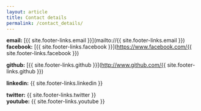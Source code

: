 ```yaml
---
layout: article
title: Contact details
permalink: /contact_details/
---
```

**email:** [{{ site.footer-links.email }}](mailto://{{ site.footer-links.email }})  
**facebook:** [{{ site.footer-links.facebook }}](https://www.facebook.com/{{ site.footer-links.facebook }})
<!-- **flickr:** {{ site.footer-links.flickr }} -->
**github:** [{{ site.footer-links.github }}](http://www.github.com/{{ site.footer-links.github }})
<!-- **instagram:** {{ site.footer-links.instagram }} -->
**linkedin:** {{ site.footer-links.linkedin }}  
<!-- **pinterest:** {{ site.footer-links.pinterest }}  -->
<!-- **rss:** {{ site.footer-links.rss }}  -->
**twitter:** {{ site.footer-links.twitter }}  
**youtube:** {{ site.footer-links.youtube }}  
<!-- **googleplus:** {{ site.footer-links.googleplus }}  -->
